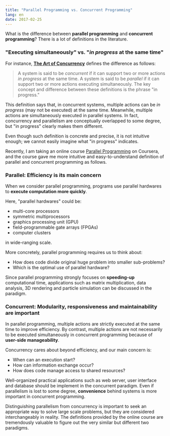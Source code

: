 ```yaml
---
title: "Parallel Programming vs. Concurrent Programming"
lang: en
date: 2017-02-25
---
```


What is the difference between **parallel programming** and **concurrent programming**? There is a lot of definitions in the literature.

### "Executing simultaneously" vs. "*in progress* at the same time"

 For instance, **[The Art of Concurrency](http://shop.oreilly.com/product/9780596521547.do)** defines the difference as follows:

> A system is said to be *concurrent* if it can support two or more actions *in progress* at the same time. A system is said to be *parallel* if it can support two or more actions executing simultaneously. The key concept and difference between these definitions is the phrase "in progress."

This definition says that, in concurrent systems, multiple actions can be *in progress* (may not be executed) at the same time. Meanwhile, multiple actions are simultaneously executed in parallel systems. In fact, concurrency and parallelism are conceptually overlapped to some degree, but "in progress" clearly makes them different.

Even though such definition is concrete and precise, it is not intuitive enough; we cannot easily imagine what "in progress" indicates.

Recently, I am taking an online course [Parallel Programming](https://www.coursera.org/learn/parprog1/) on Coursera, and the course gave me more intuitive and easy-to-understand definition of parallel and concurrent programming as follows.

### Parallel: Efficiency is its main concern

When we consider parallel programming, programs use parallel hardwares to **execute computation more quickly**.

Here, "parallel hardwares" could be:

- multi-core processors
- symmetric multiprocessors
- graphics processing unit (GPU)
- field-programmable gate arrays (FPGAs)
- computer clusters

in wide-ranging scale.

More concretely, parallel programming requires us to think about:

- How does code divide original huge problem into smaller sub-problems? 
- Which is the optimal use of parallel hardware?

Since parallel programming strongly focuses on **speeding-up** computational time, applications such as matrix multiplication, data analysis, 3D rendering and particle simulation can be discussed in the paradigm.

### Concurrent: Modularity, responsiveness and maintainability are important

In parallel programming, multiple actions are strictly executed at the same time to improve efficiency. By contrast, multiple actions are not necessarily to be executed simultaneously in concurrent programming because of **user-side manageability**.

Concurrency cares about beyond efficiency, and our main concern is:

- When can an execution start?
- How can information exchange occur?
- How does code manage access to shared resources?

Well-organized practical applications such as web server, user interface and database should be implement in the concurrent paradigm. Even if parallelism is lost to some degree, **convenience** behind systems is more important in concurrent programming.

Distinguishing parallelism from concurrency is important to seek an appropriate way to solve large scale problems, but they are considered interchangeably in reality. The definitions provided by the online course are tremendously valuable to figure out the very similar but different two paradigms.